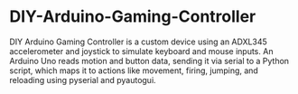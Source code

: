 # DIY-Arduino-Gaming-Controller
DIY Arduino Gaming Controller is a custom device using an ADXL345 accelerometer and joystick to simulate keyboard and mouse inputs. An Arduino Uno reads motion and button data, sending it via serial to a Python script, which maps it to actions like movement, firing, jumping, and reloading using pyserial and pyautogui.
